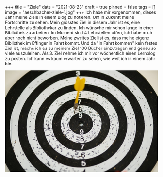 +++
title = "Ziele"
date = "2021-08-23"
draft = true
pinned = false
tags = []
image = "aeschbacher-ziele-1.jpg"
+++
Ich habe mir vorgenommen, dieses Jahr meine Ziele in einem Blog zu notieren. Um in Zukunft meine Fortschritte zu sehen. Mein grösstes Ziel in diesem Jahr ist es, eine Lehrstelle als Bibliothekar zu finden. Ich wünsche mir schon lange in einer Bibliothek zu arbeiten. Im Moment sind 4 Lehrstellen offen, ich habe mich aber noch nicht beworben. Meine zweites Ziel ist es, dass meine eigene Bibliothek im Effinger in Fahrt kommt. Und da "in Fahrt kommen" kein festes Ziel ist, mache ich es zu meinem Ziel 100 Bücher einzutragen und genau so viele auszuleihen. Als 3. Ziel nehme ich mir vor wöchentlich einen Lernblog zu posten. Ich kann es kaum erwarten zu sehen, wie weit ich in einem Jahr bin.

![](pexels-engin-akyurt-1552617.jpg)